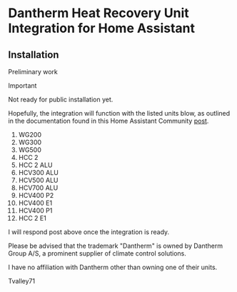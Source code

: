 # Dantherm Heat Recovery Unit Integration for Home Assistant

## Installation

Preliminary work

> [!IMPORTANT]
> Not ready for public installation yet.

Hopefully, the integration will function with the listed units blow, as outlined in the documentation found in this Home Assistant Community [post](https://community.home-assistant.io/t/dantherm-hcv-400/284326).

1. WG200
2. WG300
3. WG500
4. HCC 2
5. HCC 2 ALU
6. HCV300 ALU
7. HCV500 ALU
8. HCV700 ALU
9. HCV400 P2
10. HCV400 E1
11. HCV400 P1
12. HCC 2 E1

I will respond post above once the integration is ready.

Please be advised that the trademark "Dantherm" is owned by Dantherm Group A/S, a prominent supplier of climate control solutions.

I have no affiliation with Dantherm other than owning one of their units.

Tvalley71
